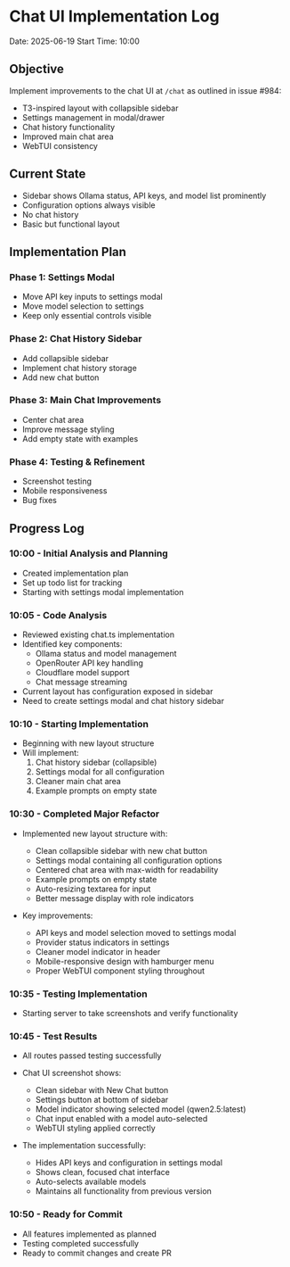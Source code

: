 # Chat UI Implementation Log
Date: 2025-06-19
Start Time: 10:00

## Objective
Implement improvements to the chat UI at `/chat` as outlined in issue #984:
- T3-inspired layout with collapsible sidebar
- Settings management in modal/drawer
- Chat history functionality
- Improved main chat area
- WebTUI consistency

## Current State
- Sidebar shows Ollama status, API keys, and model list prominently
- Configuration options always visible
- No chat history
- Basic but functional layout

## Implementation Plan

### Phase 1: Settings Modal
- Move API key inputs to settings modal
- Move model selection to settings
- Keep only essential controls visible

### Phase 2: Chat History Sidebar
- Add collapsible sidebar
- Implement chat history storage
- Add new chat button

### Phase 3: Main Chat Improvements
- Center chat area
- Improve message styling
- Add empty state with examples

### Phase 4: Testing & Refinement
- Screenshot testing
- Mobile responsiveness
- Bug fixes

## Progress Log

### 10:00 - Initial Analysis and Planning
- Created implementation plan
- Set up todo list for tracking
- Starting with settings modal implementation

### 10:05 - Code Analysis
- Reviewed existing chat.ts implementation
- Identified key components:
  - Ollama status and model management
  - OpenRouter API key handling
  - Cloudflare model support
  - Chat message streaming
- Current layout has configuration exposed in sidebar
- Need to create settings modal and chat history sidebar

### 10:10 - Starting Implementation
- Beginning with new layout structure
- Will implement:
  1. Chat history sidebar (collapsible)
  2. Settings modal for all configuration
  3. Cleaner main chat area
  4. Example prompts on empty state

### 10:30 - Completed Major Refactor
- Implemented new layout structure with:
  - Clean collapsible sidebar with new chat button
  - Settings modal containing all configuration options
  - Centered chat area with max-width for readability
  - Example prompts on empty state
  - Auto-resizing textarea for input
  - Better message display with role indicators
  
- Key improvements:
  - API keys and model selection moved to settings modal
  - Provider status indicators in settings
  - Cleaner model indicator in header
  - Mobile-responsive design with hamburger menu
  - Proper WebTUI component styling throughout

### 10:35 - Testing Implementation
- Starting server to take screenshots and verify functionality

### 10:45 - Test Results
- All routes passed testing successfully
- Chat UI screenshot shows:
  - Clean sidebar with New Chat button
  - Settings button at bottom of sidebar
  - Model indicator showing selected model (qwen2.5:latest)
  - Chat input enabled with a model auto-selected
  - WebTUI styling applied correctly
  
- The implementation successfully:
  - Hides API keys and configuration in settings modal
  - Shows clean, focused chat interface
  - Auto-selects available models
  - Maintains all functionality from previous version

### 10:50 - Ready for Commit
- All features implemented as planned
- Testing completed successfully
- Ready to commit changes and create PR
